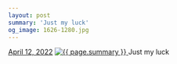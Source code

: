 ```yaml
---
layout: post
summary: 'Just my luck'
og_image: 1626-1280.jpg
---
```


<p>
  <time>
    <a href="/1626">April 12, 2022</a>
  </time>
  <a href="/1626">
    <img src="{{ site.assets_url }}/1626-640.jpg" srcset="{{ site.assets_url }}/1626-320.jpg 320w, {{ site.assets_url }}/1626-640.jpg 640w, {{ site.assets_url }}/1626-960.jpg 960w, {{ site.assets_url }}/1626-1280.jpg 1280w" sizes="(min-width: 700px) 50vw, calc(100vw - 2rem)" alt="{{ page.summary }}" />
  </a>
  <span>Just my luck</span>
</p>
